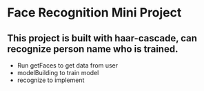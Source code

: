 # Face Recognition Mini Project 
## This project is built with haar-cascade, can recognize person name who is trained. 
- Run getFaces to get data from user 
- modelBuilding to train model 
- recognize to implement  
